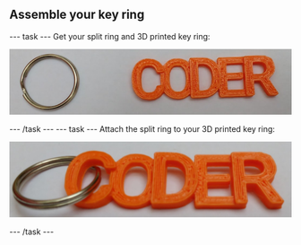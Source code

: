 ## Assemble your key ring

--- task ---
Get your split ring and 3D printed key ring:

![screenshot](images/coder-splitring-keyring.png) 

--- /task ---
--- task ---
Attach the split ring to your 3D printed key ring:

![screenshot](images/coder-keyring.png) 

--- /task ---	


